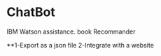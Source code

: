 # ChatBot
IBM Watson assistance.
book Recommander

**1-Export as a json file
2-Integrate with a website
